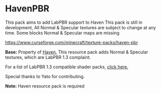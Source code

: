 # HavenPBR
This pack aims to add LabPBR support to Haven
This pack is still in development,
All Normal & Specular textures are subject to change at any time.
Some blocks Normal & Specular maps are missing

<https://www.curseforge.com/minecraft/texture-packs/haven-pbr>

**Base:** Property of [Haven.](https://www.curseforge.com/minecraft/texture-packs/haven)
This resource pack adds Normal & Specular textures, which are LabPBR 1.3 complaint.

For a list of LabPBR 1.3 compatible shader packs, [click here.](https://github.com/rre36/lab-pbr/wiki/Shader-Packs)

Special thanks to Yato for contributing. 

**Note:** Haven resource pack is required

